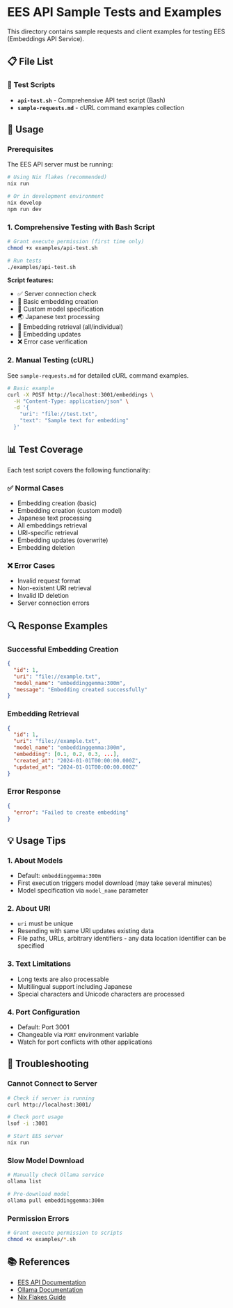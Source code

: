 # EES API Sample Tests and Examples

This directory contains sample requests and client examples for testing EES (Embeddings API Service).

## 📋 File List

### 🔧 Test Scripts

- **`api-test.sh`** - Comprehensive API test script (Bash)
- **`sample-requests.md`** - cURL command examples collection

## 🚀 Usage

### Prerequisites

The EES API server must be running:

```bash
# Using Nix flakes (recommended)
nix run

# Or in development environment
nix develop
npm run dev
```

### 1. Comprehensive Testing with Bash Script

```bash
# Grant execute permission (first time only)
chmod +x examples/api-test.sh

# Run tests
./examples/api-test.sh
```

**Script features:**
- ✅ Server connection check
- 📝 Basic embedding creation
- 🔧 Custom model specification
- 🌏 Japanese text processing
- 📖 Embedding retrieval (all/individual)
- 🔄 Embedding updates
- ❌ Error case verification

### 2. Manual Testing (cURL)

See `sample-requests.md` for detailed cURL command examples.

```bash
# Basic example
curl -X POST http://localhost:3001/embeddings \
  -H "Content-Type: application/json" \
  -d '{
    "uri": "file://test.txt",
    "text": "Sample text for embedding"
  }'
```

## 📊 Test Coverage

Each test script covers the following functionality:

### ✅ Normal Cases
- Embedding creation (basic)
- Embedding creation (custom model)
- Japanese text processing
- All embeddings retrieval
- URI-specific retrieval
- Embedding updates (overwrite)
- Embedding deletion

### ❌ Error Cases
- Invalid request format
- Non-existent URI retrieval
- Invalid ID deletion
- Server connection errors

## 🔍 Response Examples

### Successful Embedding Creation
```json
{
  "id": 1,
  "uri": "file://example.txt",
  "model_name": "embeddinggemma:300m",
  "message": "Embedding created successfully"
}
```

### Embedding Retrieval
```json
{
  "id": 1,
  "uri": "file://example.txt",
  "model_name": "embeddinggemma:300m",
  "embedding": [0.1, 0.2, 0.3, ...],
  "created_at": "2024-01-01T00:00:00.000Z",
  "updated_at": "2024-01-01T00:00:00.000Z"
}
```

### Error Response
```json
{
  "error": "Failed to create embedding"
}
```

## 💡 Usage Tips

### 1. About Models
- Default: `embeddinggemma:300m`
- First execution triggers model download (may take several minutes)
- Model specification via `model_name` parameter

### 2. About URI
- `uri` must be unique
- Resending with same URI updates existing data
- File paths, URLs, arbitrary identifiers - any data location identifier can be specified

### 3. Text Limitations
- Long texts are also processable
- Multilingual support including Japanese
- Special characters and Unicode characters are processed

### 4. Port Configuration
- Default: Port 3001
- Changeable via `PORT` environment variable
- Watch for port conflicts with other applications

## 🐛 Troubleshooting

### Cannot Connect to Server
```bash
# Check if server is running
curl http://localhost:3001/

# Check port usage
lsof -i :3001

# Start EES server
nix run
```

### Slow Model Download
```bash
# Manually check Ollama service
ollama list

# Pre-download model
ollama pull embeddinggemma:300m
```

### Permission Errors
```bash
# Grant execute permission to scripts
chmod +x examples/*.sh
```

## 📚 References

- [EES API Documentation](../README.md)
- [Ollama Documentation](https://ollama.ai/)
- [Nix Flakes Guide](https://nixos.wiki/wiki/Flakes)